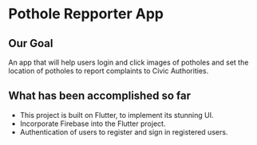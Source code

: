 # Pothole Repporter App 

## Our Goal

An app that will help users login and click images of potholes and set the location of potholes to report complaints to Civic Authorities.

## What has been accomplished so far

- This project is built on Flutter, to implement its stunning UI.
- Incorporate Firebase into the Flutter project.
- Authentication of users to register and sign in registered users.


